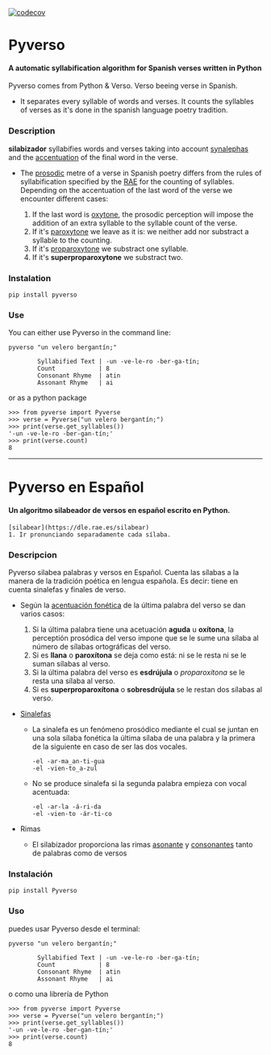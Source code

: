 [![codecov](https://img.shields.io/codecov/c/github/neburnodrog/silabizador)](https://codecov.io/gh/neburnodrog/silabizador)

# Pyverso
#### A automatic syllabification algorithm for Spanish verses written in Python

Pyverso comes from Python & Verso.
Verso beeing verse in Spanish.

- It separates every syllable of words and verses. It counts the syllables of verses as it's done in the spanish language poetry tradition.

### Description
  **silabizador** syllabifies words and verses taking into account [synalephas](https://en.wikipedia.org/wiki/Synalepha) and the [accentuation](https://en.wikipedia.org/wiki/Metre_(poetry)#Spanish) of the final word in the verse. 

  - The [prosodic](https://en.wikipedia.org/wiki/Prosody_(linguistics)) metre of a verse in Spanish poetry differs from the rules of syllabification specified by the [RAE](https://en.wikipedia.org/wiki/Royal_Spanish_Academy) for the counting of syllables. Depending on the accentuation of the last word of the verse we encounter different cases:

    1. If the last word is [oxytone](https://en.wikipedia.org/wiki/Oxytone), the prosodic perception will impose the addition of an extra syllable to the syllable count of the verse.
    2. If it's [paroxytone](https://en.wikipedia.org/wiki/Paroxytone) we leave as it is: we neither add nor substract a syllable to the counting.
    3. If it's [proparoxytone](https://en.wikipedia.org/wiki/Proparoxytone) we substract one syllable.
    4. If it's **superproparoxytone** we substract two.  

### Instalation
```
pip install pyverso
```
### Use
You can either use Pyverso in the command line:
```
pyverso "un velero bergantín;"

        Syllabified Text | -un -ve-le-ro -ber-ga-tín;
        Count            | 8
        Consonant Rhyme  | atin
        Assonant Rhyme   | ai
```
or as a python package
```
>>> from pyverse import Pyverse
>>> verse = Pyverse("un velero bergantín;")
>>> print(verse.get_syllables())
'-un -ve-le-ro -ber-gan-tín;'
>>> print(verse.count)
8
```
---

# Pyverso en Español
#### Un algoritmo silabeador de versos en español escrito en Python.
```
[silabear](https://dle.rae.es/silabear)
1. Ir pronunciando separadamente cada sílaba.
```

### Descripcion
Pyverso silabea palabras y versos en Español. Cuenta las sílabas a la manera de la tradición poética en lengua española. 
Es decir: tiene en cuenta sinalefas y finales de verso. 

- Según la [acentuación fonética](https://es.wikipedia.org/wiki/Acentuaci%C3%B3n_del_idioma_espa%C3%B1ol#Reglas_generales_de_acentuaci%C3%B3n) de la última palabra del verso se dan varios casos:

  1. Si la última palabra tiene una acetuación **aguda** u **oxítona**, la perceptión prosódica del verso impone que se le sume una sílaba al número de sílabas ortográficas del verso.  
  2. Si es **llana** o **paroxítona** se deja como está: ni se le resta ni se le suman sílabas al verso.
  3. Si la última palabra del verso es **esdrújula** o *proparoxítona* se le resta una sílaba al verso.
  4. Si es **superproparoxítona** o **sobresdrújula** se le restan dos sílabas al verso.
  
- [Sinalefas](https://es.wikipedia.org/wiki/Sinalefa)

  - La sinalefa es un fenómeno prosódico mediante el cual se juntan en una sola sílaba fonética la última sílaba de una palabra y la primera de la siguiente en caso de ser las dos vocales.
  
    ```
    -el -ar-ma_an-ti-gua
    -el -vien-to_a-zul
    ```
  - No se produce sinalefa si la segunda palabra empieza con vocal acentuada:
  
    ```
    -el -ar-la -á-ri-da
    -el -vien-to -ár-ti-co
    ```
- Rimas

  - El silabizador proporciona las rimas [asonante](https://es.wikipedia.org/wiki/Rima_asonante) y [consonantes](https://es.wikipedia.org/wiki/Rima_consonante) tanto de palabras como de versos

### Instalación
```
pip install Pyverso
```

### Uso
puedes usar Pyverso desde el terminal:
```
pyverso "un velero bergantín;"

        Syllabified Text | -un -ve-le-ro -ber-ga-tín;
        Count            | 8
        Consonant Rhyme  | atin
        Assonant Rhyme   | ai
```
o como una librería de Python
```
>>> from pyverse import Pyverse
>>> verse = Pyverse("un velero bergantín;")
>>> print(verse.get_syllables())
'-un -ve-le-ro -ber-gan-tín;'
>>> print(verse.count)
8
```
